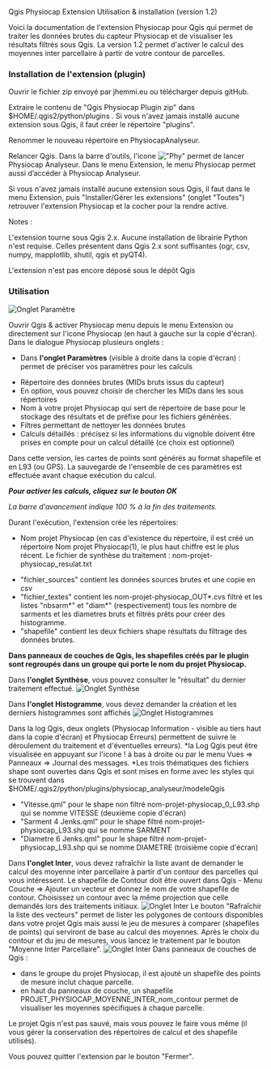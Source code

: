 Qgis Physiocap Extension Utilisation & installation (version 1.2)

Voici la documentation de l'extension Physiocap pour Qgis qui permet de traiter les données brutes du capteur Physiocap et de visualiser les résultats filtrés sous Qgis. La version 1.2 permet d'activer le calcul des moyennes inter parcellaire à partir de votre contour de parcelles.

### Installation de l'extension (plugin) 

Ouvrir le fichier zip envoyé par jhemmi.eu ou télécharger depuis gitHub.

Extraire le contenu de "Qgis Physiocap Plugin zip" dans $HOME/.qgis2/python/plugins . Si vous n'avez jamais installé aucune extension sous Qgis, il faut créer le répertoire "plugins".

Renommer le nouveau répertoire en PhysiocapAnalyseur.

Relancer Qgis. Dans la barre d'outils, l'icone !["Phy"](https://github.com/jhemmi/QgisPhysiocapPlugin/blob/master/icon.png) permet de lancer Physiocap Analyseur. Dans le menu Extension, le menu Physiocap permet aussi d’accéder à Physiocap Analyseur.

Si vous n'avez jamais installé aucune extension sous Qgis, il faut dans le menu Extension, puis "Installer/Gérer les extensions" (onglet "Toutes") retrouver l'extension Physiocap et la cocher pour la rendre active.

Notes : 
 
L'extension tourne sous Qgis 2.x. Aucune installation de librairie Python n'est requise. Celles présentent dans Qgis 2.x sont suffisantes (ogr, csv, numpy, mapplotlib, shutil, qgis et pyQT4). 

L'extension n'est pas encore déposé sous le dépôt Qgis

### Utilisation
![Onglet Paramètre](https://github.com/jhemmi/QgisPhysiocapPlugin/blob/master/help/Version%201.2%20Parametres.png)

Ouvrir Qgis & activer Physiocap menu depuis le menu Extension ou directement sur l'icone Physiocap (en haut à gauche sur la copie d'écran). Dans le dialogue Physiocap plusieurs onglets :
* Dans **l'onglet Paramètres** (visible à droite dans la copie d'écran) : permet de préciser vos paramètres  pour les calculs
- Répertoire des données brutes (MIDs bruts issus du capteur)
- En option, vous pouvez choisir de chercher les MIDs dans les sous répertoires
- Nom à votre projet Physiocap qui sert de répertoire de base pour le stockage des résultats et de préfixe pour les fichiers générées. 
- Filtres permettant de nettoyer les données brutes
- Calculs détaillés :  précisez si les informations du vignoble doivent être prises en compte pour un calcul détaillé (ce choix est optionnel)

Dans cette version, les cartes de points sont générés au format shapefile et en L93 (ou GPS). La sauvegarde de l'ensemble de ces paramètres est effectuée avant chaque exécution du calcul.

**_Pour activer les calculs, cliquez sur le bouton OK_**

_La barre d'avancement indique 100 % à la fin des traitements._
 
Durant l'exécution, l'extension crée les répertoires:
* Nom projet Physiocap (en cas d'existence du répertoire, il est créé un répertoire Nom projet Physiocap(1), le plus haut chiffre est le plus récent.
Le fichier de synthèse du traitement : nom-projet-physiocap_resulat.txt
- "fichier_sources" contient les données sources brutes et une copie en csv
- "fichier_textes" contient les nom-projet-physiocap_OUT*.cvs filtré et les listes "nbsarm*" et "diam*" (respectivement) tous les nombre de sarments et les diametres bruts et filtrés prêts pour créer des histogramme.
- "shapefile" contient les deux fichiers shape résultats du filtrage des données brutes.

**Dans panneaux de couches de Qgis, les shapefiles créés par le plugin sont regroupés dans un groupe qui porte le nom du projet Physiocap.**

Dans **l'onglet Synthèse**, vous pouvez consulter le "résultat" du dernier traitement effectué.
![Onglet Synthèse](https://github.com/jhemmi/QgisPhysiocapPlugin/blob/master/help/Version%201.2%20Synthese.png)


Dans **l'onglet Histogramme**, vous devez demander la création et les derniers histogrammes sont affichés
![Onglet Histogrammes](https://github.com/jhemmi/QgisPhysiocapPlugin/blob/master/help/Version%201.2%20Histogrammes.png)


Dans la log Qgis, deux onglets (Physiocap Information - visible au tiers haut dans la copie d'écran) et Physiocap Erreurs) permettent de suivre le déroulement du traitement et d'éventuelles erreurs).
*la Log Qgis peut être visualisée en appuyant sur l'icone ! à bas à droite ou par le menu Vues => Panneaux => Journal des messages. 
*Les trois thématiques des fichiers shape sont ouvertes dans Qgis et sont mises en forme avec les styles qui se trouvent dans $HOME/.qgis2/python/plugins/physiocap_analyseur/modeleQgis
* "Vitesse.qml" pour le shape non filtré nom-projet-physiocap_0_L93.shp qui se nomme VITESSE (deuxième copie d'écran)
* "Sarment 4 Jenks.qml" pour le shape filtré nom-projet-physiocap_L93.shp qui se nomme SARMENT 
* "Diametre 6 Jenks.qml" pour le shape filtré nom-projet-physiocap_L93.shp qui se nomme DIAMETRE (troisième copie d'écran)

Dans **l'onglet Inter**, vous devez rafraîchir la liste avant de demander le calcul des moyenne inter parcellaire à partir d'un contour des parcelles qui vous intéressent. 
Le shapefile de Contour doit être ouvert dans Qgis - Menu Couche => Ajouter un vecteur et donnez le nom de votre shapefile de contour. Choisissez un contour avec la même projection que celle demandés lors des traitements initiaux.
![Onglet Inter](https://github.com/jhemmi/QgisPhysiocapPlugin/blob/master/help/Version%201.2%20Choix%20Contour.png)
Le bouton "Rafraîchir la liste des vecteurs" permet de lister les polygones de contours disponibles dans votre projet Qgis mais aussi le jeu de mesures à comparer (shapefiles de points) qui serviront de  base au calcul des moyennes.
Après le choix du contour et du jeu de mesures, vous lancez le traitement par le bouton "Moyenne Inter Parcellaire". 
![Onglet Inter](https://github.com/jhemmi/QgisPhysiocapPlugin/blob/master/help/Version%201.2%20Inter%20Parcellaire.png)
Dans panneaux de couches de Qgis :  
* dans le groupe du projet Physiocap, il est ajouté un shapefile des points de mesure inclut chaque parcelle. 
* en haut du panneaux de couche, un shapefile PROJET_PHYSIOCAP_MOYENNE_INTER_nom_contour permet de visualiser les moyennes spécifiques à chaque parcelle.

Le projet Qgis n'est pas sauvé, mais vous pouvez le faire vous même (il vous gérer la conservation des répertoires de calcul et des shapefile utilisés).

Vous pouvez quitter l'extension par le bouton "Fermer".